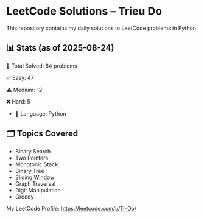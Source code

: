 # LeetCode Solutions – Trieu Do

This repository contains my daily solutions to LeetCode problems in Python.

## 📊 Stats (as of 2025-08-24)
🧠 Total Solved: 64 problems

✅ Easy: 47

⚠️ Medium: 12

❌ Hard: 5

- 💬 Language: Python

## 🗂 Topics Covered
- Binary Search
- Two Pointers
- Monotonic Stack
- Binary Tree   
- Sliding Window
- Graph Traversal
- Digit Manipulation
- Greedy

My LeetCode Profile:
https://leetcode.com/u/Tr-Do/